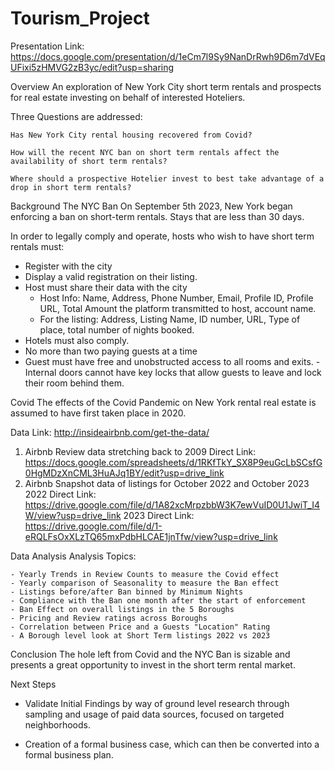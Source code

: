 # Tourism_Project
Presentation
  Link: https://docs.google.com/presentation/d/1eCm7l9Sy9NanDrRwh9D6m7dVEqUFixi5zHMVG2zB3yc/edit?usp=sharing

Overview
An exploration of New York City short term rentals and prospects for real estate investing on behalf of interested
Hoteliers.

  Three Questions are addressed:

    Has New York City rental housing recovered from Covid?

    How will the recent NYC ban on short term rentals affect the availability of short term rentals?

    Where should a prospective Hotelier invest to best take advantage of a drop in short term rentals?

Background
  The NYC Ban
  On September 5th 2023, New York began enforcing a ban on short-term rentals. Stays that are less than 30 days.

  In order to legally comply and operate, hosts who wish to have short term rentals must:
  - Register with the city
  - Display a valid registration on their listing.
  - Host must share their data with the city
    - Host Info: Name, Address, Phone Number, Email, Profile ID, Profile URL, Total Amount the platform transmitted
    to host, account name.
    - For the listing: Address, Listing Name, ID number, URL, Type of place, total number of nights booked.
  - Hotels must also comply.
  - No more than two paying guests at a time
  - Guest must have free and unobstructed access to all rooms and exits.   - Internal doors cannot have key locks that allow guests to leave and
  lock their room behind them.

  Covid
  The effects of the Covid Pandemic on New York rental real estate is assumed to have first taken place in 2020.

Data
  Link: http://insideairbnb.com/get-the-data/

  1) Airbnb Review data stretching back to 2009
    Direct Link: https://docs.google.com/spreadsheets/d/1RKfTkY_SX8P9euGcLbSCsfG0HgMDzXnCML3HuAJq1BY/edit?usp=drive_link
  2) Airbnb Snapshot data of listings for October 2022 and October 2023
    2022 Direct Link: https://drive.google.com/file/d/1A82xcMrpzbbW3K7ewVuID0U1JwiT_I4W/view?usp=drive_link
    2023 Direct Link: https://drive.google.com/file/d/1-eRQLFsOxXLzTQ65mxPdbHLCAE1jnTfw/view?usp=drive_link

Data Analysis
  Analysis Topics:

    - Yearly Trends in Review Counts to measure the Covid effect
    - Yearly comparison of Seasonality to measure the Ban effect
    - Listings before/after Ban binned by Minimum Nights
    - Compliance with the Ban one month after the start of enforcement
    - Ban Effect on overall listings in the 5 Boroughs
    - Pricing and Review ratings across Boroughs
    - Correlation between Price and a Guests "Location" Rating
    - A Borough level look at Short Term listings 2022 vs 2023

Conclusion
The hole left from Covid and the NYC Ban is sizable and presents a great opportunity to invest in the short term
rental market.

  Next Steps

  - Validate Initial Findings by way of ground level research through sampling and usage of paid data
  sources, focused on targeted neighborhoods.

  - Creation of a formal business case, which can then be converted into a formal business plan.
